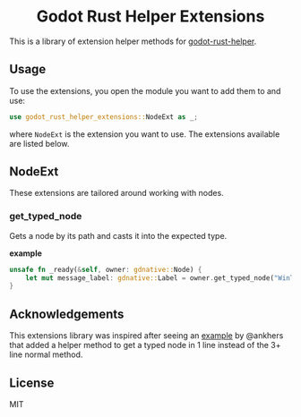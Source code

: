 <h1 align="center">Godot Rust Helper Extensions</h1>

This is a library of extension helper methods for [godot-rust-helper](https://github.com/robertcorpnoi/godot-rust-helper).

## **Usage**

To use the extensions, you open the module you want to add them to and use:

```rust
use godot_rust_helper_extensions::NodeExt as _;
```

where `NodeExt` is the extension you want to use. The extensions available are listed below.

## **NodeExt**

These extensions are tailored around working with nodes.

### **get_typed_node**

Gets a node by its path and casts it into the expected type.

**example**

```rust
unsafe fn _ready(&self, owner: gdnative::Node) {
    let mut message_label: gdnative::Label = owner.get_typed_node("WinText").expect("Cannot cast to Label");
}
```

## **Acknowledgements**

This extensions library was inspired after seeing an [example](https://github.com/GodotNativeTools/godot-rust/blob/master/examples/dodge_the_creeps/src/extensions.rs) by @ankhers that added a helper method to get a typed node in 1 line instead of the 3+ line normal method.

## **License**

MIT
